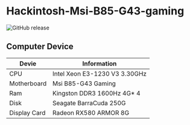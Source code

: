 # Hackintosh-Msi-B85-G43-gaming
![GitHub release](https://img.shields.io/github/v/release/superng6/Hackintosh-Msi-B85-G43-gaming?style=flat-square)

## Computer Device

| Devie     | Information                                                     |
| -------- | ------------------------------------------------------------ |
| CPU | Intel Xeon E3-1230 V3 3.30GHz                          |
| Motherboard | Msi B85-G43 Gaming                   |
| Ram   |  Kingston DDR3 1600Hz 4G* 4                    |
| Disk  | Seagate BarraCuda 250G                      |
| Display Card   | Radeon RX580 ARMOR 8G             |
